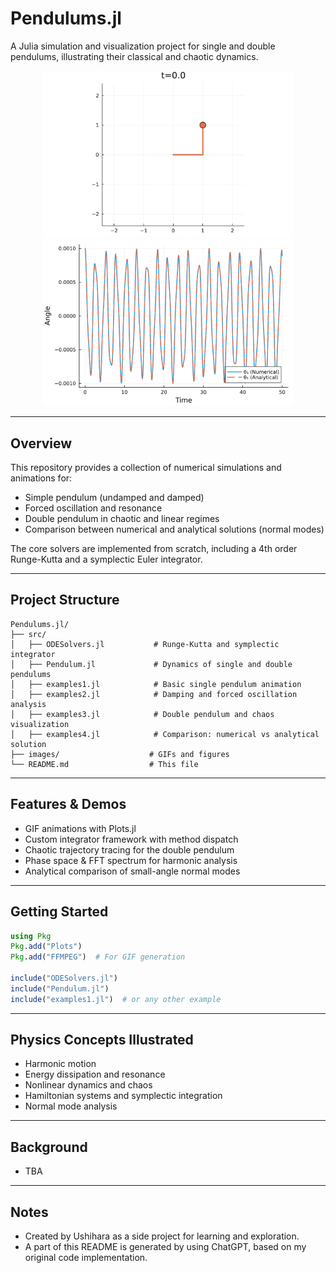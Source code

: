 # Pendulums.jl

A Julia simulation and visualization project for single and double pendulums, illustrating their classical and chaotic dynamics.

<p align="center">
  <img src="/images/double_pendulum_initial_condition.gif" alt="Double pendulums" width="400"/>
  <img src="/images/double_pendulum.linear_approximation1.png" alt="Comparison with linear approximation" width="400"/>
</p>


---

## Overview

This repository provides a collection of numerical simulations and animations for:

- Simple pendulum (undamped and damped)
- Forced oscillation and resonance
- Double pendulum in chaotic and linear regimes
- Comparison between numerical and analytical solutions (normal modes)

The core solvers are implemented from scratch, including a 4th order Runge-Kutta and a symplectic Euler integrator.

---

## Project Structure

```
Pendulums.jl/
├── src/
│   ├── ODESolvers.jl           # Runge-Kutta and symplectic integrator
│   ├── Pendulum.jl             # Dynamics of single and double pendulums
│   ├── examples1.jl            # Basic single pendulum animation
│   ├── examples2.jl            # Damping and forced oscillation analysis
│   ├── examples3.jl            # Double pendulum and chaos visualization
│   ├── examples4.jl            # Comparison: numerical vs analytical solution
├── images/                    # GIFs and figures
└── README.md                  # This file
```

---

## Features & Demos

- GIF animations with Plots.jl
- Custom integrator framework with method dispatch
- Chaotic trajectory tracing for the double pendulum
- Phase space & FFT spectrum for harmonic analysis
- Analytical comparison of small-angle normal modes

---

## Getting Started

```julia
using Pkg
Pkg.add("Plots")
Pkg.add("FFMPEG")  # For GIF generation

include("ODESolvers.jl")
include("Pendulum.jl")
include("examples1.jl")  # or any other example
```

---

## Physics Concepts Illustrated

- Harmonic motion
- Energy dissipation and resonance
- Nonlinear dynamics and chaos
- Hamiltonian systems and symplectic integration
- Normal mode analysis

---

## Background

- TBA

---

## Notes

- Created by Ushihara as a side project for learning and exploration.
- A part of this README is generated by using ChatGPT, based on my original code implementation.
